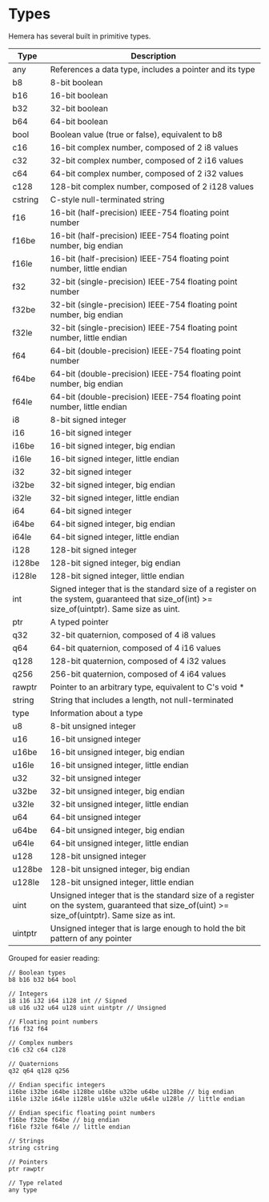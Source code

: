 # Types

Hemera has several built in primitive types.

| Type    | Description                                                                                                                                  |
|---------|----------------------------------------------------------------------------------------------------------------------------------------------|
| any     | References a data type, includes a pointer and its type                                                                                      |
| b8      | 8-bit boolean                                                                                                                                |
| b16     | 16-bit boolean                                                                                                                               |
| b32     | 32-bit boolean                                                                                                                               |
| b64     | 64-bit boolean                                                                                                                               |
| bool    | Boolean value (true or false), equivalent to b8                                                                                              |
| c16     | 16-bit complex number, composed of 2 i8 values                                                                                               |
| c32     | 32-bit complex number, composed of 2 i16 values                                                                                              |
| c64     | 64-bit complex number, composed of 2 i32 values                                                                                              |
| c128    | 128-bit complex number, composed of 2 i128 values                                                                                            |
| cstring | C-style null-terminated string                                                                                                               |
| f16     | 16-bit (half-precision) IEEE-754 floating point number                                                                                       |
| f16be   | 16-bit (half-precision) IEEE-754 floating point number, big endian                                                                           |
| f16le   | 16-bit (half-precision) IEEE-754 floating point number, little endian                                                                        |
| f32     | 32-bit (single-precision) IEEE-754 floating point number                                                                                     |
| f32be   | 32-bit (single-precision) IEEE-754 floating point number, big endian                                                                         |
| f32le   | 32-bit (single-precision) IEEE-754 floating point number, little endian                                                                      |
| f64     | 64-bit (double-precision) IEEE-754 floating point number                                                                                     |
| f64be   | 64-bit (double-precision) IEEE-754 floating point number, big endian                                                                         |
| f64le   | 64-bit (double-precision) IEEE-754 floating point number, little endian                                                                      |
| i8      | 8-bit signed integer                                                                                                                         |
| i16     | 16-bit signed integer                                                                                                                        |
| i16be   | 16-bit signed integer, big endian                                                                                                            |
| i16le   | 16-bit signed integer, little endian                                                                                                         |
| i32     | 32-bit signed integer                                                                                                                        |
| i32be   | 32-bit signed integer, big endian                                                                                                            |
| i32le   | 32-bit signed integer, little endian                                                                                                         |
| i64     | 64-bit signed integer                                                                                                                        |
| i64be   | 64-bit signed integer, big endian                                                                                                            |
| i64le   | 64-bit signed integer, little endian                                                                                                         |
| i128    | 128-bit signed integer                                                                                                                       |
| i128be  | 128-bit signed integer, big endian                                                                                                           |
| i128le  | 128-bit signed integer, little endian                                                                                                        |
| int     | Signed integer that is the standard size of a register on the system, guaranteed that size_of(int) >= size_of(uintptr). Same size as uint.   |
| ptr     | A typed pointer                                                                                                                              |
| q32     | 32-bit quaternion, composed of 4 i8 values                                                                                                   |
| q64     | 64-bit quaternion, composed of 4 i16 values                                                                                                  |
| q128    | 128-bit quaternion, composed of 4 i32 values                                                                                                 |
| q256    | 256-bit quaternion, composed of 4 i64 values                                                                                                 |
| rawptr  | Pointer to an arbitrary type, equivalent to C's void *                                                                                       |
| string  | String that includes a length, not null-terminated                                                                                           |
| type    | Information about a type                                                                                                                     |
| u8      | 8-bit unsigned integer                                                                                                                       |
| u16     | 16-bit unsigned integer                                                                                                                      |
| u16be   | 16-bit unsigned integer, big endian                                                                                                          |
| u16le   | 16-bit unsigned integer, little endian                                                                                                       |
| u32     | 32-bit unsigned integer                                                                                                                      |
| u32be   | 32-bit unsigned integer, big endian                                                                                                          |
| u32le   | 32-bit unsigned integer, little endian                                                                                                       |
| u64     | 64-bit unsigned integer                                                                                                                      |
| u64be   | 64-bit unsigned integer, big endian                                                                                                          |
| u64le   | 64-bit unsigned integer, little endian                                                                                                       |
| u128    | 128-bit unsigned integer                                                                                                                     |
| u128be  | 128-bit unsigned integer, big endian                                                                                                         |
| u128le  | 128-bit unsigned integer, little endian                                                                                                      |
| uint    | Unsigned integer that is the standard size of a register on the system, guaranteed that size_of(uint) >= size_of(uintptr). Same size as int. |
| uintptr | Unsigned integer that is large enough to hold the bit pattern of any pointer                                                                 |

Grouped for easier reading:

```
// Boolean types
b8 b16 b32 b64 bool

// Integers
i8 i16 i32 i64 i128 int // Signed
u8 u16 u32 u64 u128 uint uintptr // Unsigned

// Floating point numbers
f16 f32 f64

// Complex numbers
c16 c32 c64 c128

// Quaternions
q32 q64 q128 q256

// Endian specific integers
i16be i32be i64be i128be u16be u32be u64be u128be // big endian
i16le i32le i64le i128le u16le u32le u64le u128le // little endian

// Endian specific floating point numbers
f16be f32be f64be // big endian
f16le f32le f64le // little endian

// Strings
string cstring

// Pointers
ptr rawptr

// Type related
any type
```
